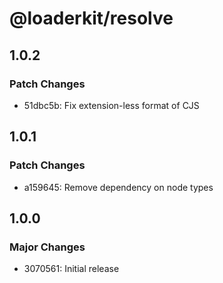 # @loaderkit/resolve

## 1.0.2

### Patch Changes

- 51dbc5b: Fix extension-less format of CJS

## 1.0.1

### Patch Changes

- a159645: Remove dependency on node types

## 1.0.0

### Major Changes

- 3070561: Initial release
